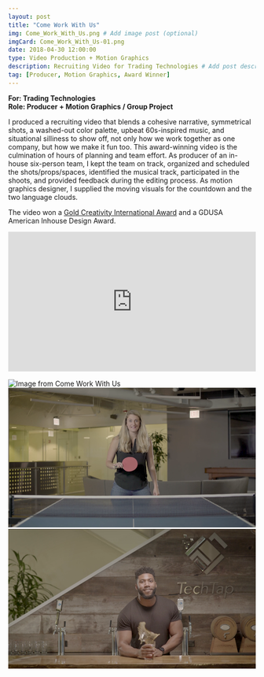 ```yaml
---
layout: post
title: "Come Work With Us"
img: Come_Work_With_Us.png # Add image post (optional)
imgCard: Come_Work_With_Us-01.png
date: 2018-04-30 12:00:00
type: Video Production + Motion Graphics
description: Recruiting Video for Trading Technologies # Add post description (optional)
tag: [Producer, Motion Graphics, Award Winner]
---
```

<b>For: Trading Technologies</b><br/>
<b>Role: Producer + Motion Graphics / Group Project</b>

I produced a recruiting video that blends a cohesive narrative, symmetrical shots, a washed-out color palette, upbeat 60s-inspired music, and situational silliness to show off, not only how we work together as one company, but how we make it fun too.  This award-winning video is the culmination of hours of planning and team effort.  As producer of an in-house six-person team, I kept the team on track, organized and scheduled the shots/props/spaces, identified the musical track, participated in the shoots, and provided feedback during the editing process.  As motion graphics designer, I supplied the moving visuals for the countdown and the two language clouds.

The video won a <a href="https://creativityawards.com/?submission=come-work-with-us" target="_blacnk">Gold Creativity International Award</a> and a GDUSA American Inhouse Design Award.

<div style="padding:56.25% 0 0 0;position:relative;"><iframe src="https://player.vimeo.com/video/241033429?byline=0&portrait=0" style="position:absolute;top:0;left:0;width:100%;height:100%;" frameborder="0" webkitallowfullscreen mozallowfullscreen allowfullscreen></iframe></div><script src="https://player.vimeo.com/api/player.js"></script>
<br>
<div class="post_image_addl">
    <img src="/assets/img/Come-Work-With-Us-Still-05.png" alt="Image from Come Work With Us">
</div>
<div class="post_image_addl">
    <img src="/assets/img/Come-Work-With-Us-Still-04.png" alt="Image from Come Work With Us">
</div>
<div class="post_image_addl">
    <img src="/assets/img/Come-Work-With-Us-Still-03.png" alt="Image from Come Work With Us">
</div>